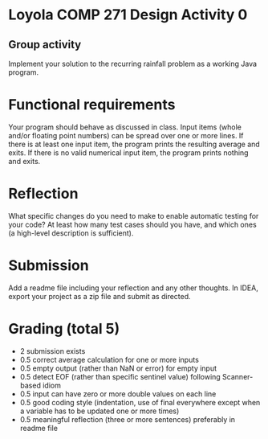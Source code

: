 # Loyola COMP 271 Design Activity 0

## Group activity

Implement your solution to the recurring rainfall problem as a working Java program.

# Functional requirements

Your program should behave as discussed in class. Input items (whole and/or floating point numbers) can be spread over one or more lines. If there is at least one input item, the program prints the resulting average and exits. If there is no valid numerical input item, the program prints nothing and exits.

# Reflection

What specific changes do you need to make to enable automatic testing for your code? At least how many test cases should you have, and which ones (a high-level description is sufficient).

# Submission

Add a readme file including your reflection and any other thoughts. In IDEA, export your project as a zip file and submit as directed.

# Grading (total 5)

-    2 submission exists
-    0.5 correct average calculation for one or more inputs
-    0.5 empty output (rather than NaN or error) for empty input
-    0.5 detect EOF (rather than specific sentinel value) following Scanner-based idiom
-    0.5 input can have zero or more double values on each line
-    0.5 good coding style (indentation, use of final everywhere except when a variable has to be updated one or more times)
-    0.5 meaningful reflection (three or more sentences) preferably in readme file
